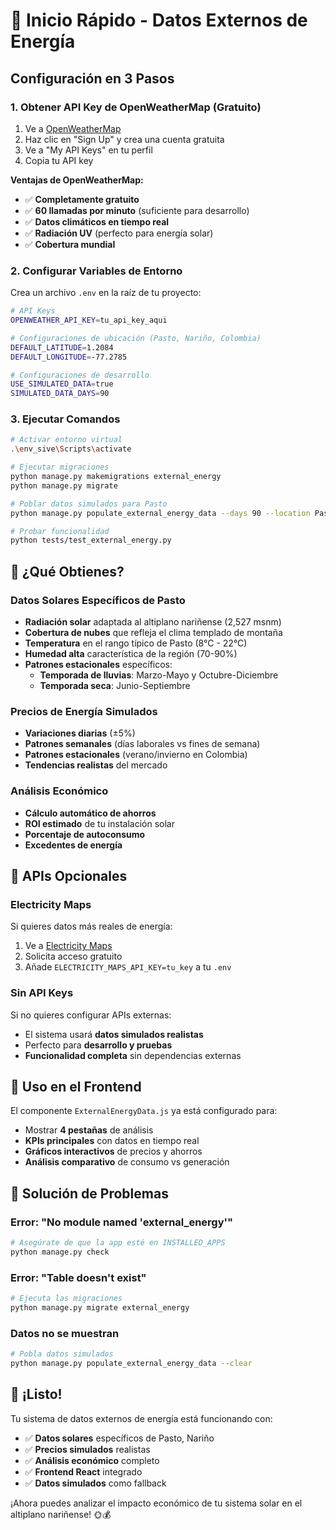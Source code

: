 # 🚀 Inicio Rápido - Datos Externos de Energía

## Configuración en 3 Pasos

### 1. Obtener API Key de OpenWeatherMap (Gratuito)

1. Ve a [OpenWeatherMap](https://openweathermap.org/api)
2. Haz clic en "Sign Up" y crea una cuenta gratuita
3. Ve a "My API Keys" en tu perfil
4. Copia tu API key

**Ventajas de OpenWeatherMap:**
- ✅ **Completamente gratuito**
- ✅ **60 llamadas por minuto** (suficiente para desarrollo)
- ✅ **Datos climáticos en tiempo real**
- ✅ **Radiación UV** (perfecto para energía solar)
- ✅ **Cobertura mundial**

### 2. Configurar Variables de Entorno

Crea un archivo `.env` en la raíz de tu proyecto:

```bash
# API Keys
OPENWEATHER_API_KEY=tu_api_key_aqui

# Configuraciones de ubicación (Pasto, Nariño, Colombia)
DEFAULT_LATITUDE=1.2084
DEFAULT_LONGITUDE=-77.2785

# Configuraciones de desarrollo
USE_SIMULATED_DATA=true
SIMULATED_DATA_DAYS=90
```

### 3. Ejecutar Comandos

```bash
# Activar entorno virtual
.\env_sive\Scripts\activate

# Ejecutar migraciones
python manage.py makemigrations external_energy
python manage.py migrate

# Poblar datos simulados para Pasto
python manage.py populate_external_energy_data --days 90 --location Pasto

# Probar funcionalidad
python tests/test_external_energy.py
```

## 🎯 ¿Qué Obtienes?

### Datos Solares Específicos de Pasto
- **Radiación solar** adaptada al altiplano nariñense (2,527 msnm)
- **Cobertura de nubes** que refleja el clima templado de montaña
- **Temperatura** en el rango típico de Pasto (8°C - 22°C)
- **Humedad alta** característica de la región (70-90%)
- **Patrones estacionales** específicos:
  - **Temporada de lluvias**: Marzo-Mayo y Octubre-Diciembre
  - **Temporada seca**: Junio-Septiembre

### Precios de Energía Simulados
- **Variaciones diarias** (±5%)
- **Patrones semanales** (días laborales vs fines de semana)
- **Patrones estacionales** (verano/invierno en Colombia)
- **Tendencias realistas** del mercado

### Análisis Económico
- **Cálculo automático de ahorros**
- **ROI estimado** de tu instalación solar
- **Porcentaje de autoconsumo**
- **Excedentes de energía**

## 🔧 APIs Opcionales

### Electricity Maps
Si quieres datos más reales de energía:
1. Ve a [Electricity Maps](https://www.electricitymaps.com/)
2. Solicita acceso gratuito
3. Añade `ELECTRICITY_MAPS_API_KEY=tu_key` a tu `.env`

### Sin API Keys
Si no quieres configurar APIs externas:
- El sistema usará **datos simulados realistas**
- Perfecto para **desarrollo y pruebas**
- **Funcionalidad completa** sin dependencias externas

## 📱 Uso en el Frontend

El componente `ExternalEnergyData.js` ya está configurado para:
- Mostrar **4 pestañas** de análisis
- **KPIs principales** con datos en tiempo real
- **Gráficos interactivos** de precios y ahorros
- **Análisis comparativo** de consumo vs generación

## 🚨 Solución de Problemas

### Error: "No module named 'external_energy'"
```bash
# Asegúrate de que la app esté en INSTALLED_APPS
python manage.py check
```

### Error: "Table doesn't exist"
```bash
# Ejecuta las migraciones
python manage.py migrate external_energy
```

### Datos no se muestran
```bash
# Pobla datos simulados
python manage.py populate_external_energy_data --clear
```

## 🎉 ¡Listo!

Tu sistema de datos externos de energía está funcionando con:
- ✅ **Datos solares** específicos de Pasto, Nariño
- ✅ **Precios simulados** realistas
- ✅ **Análisis económico** completo
- ✅ **Frontend React** integrado
- ✅ **Datos simulados** como fallback

¡Ahora puedes analizar el impacto económico de tu sistema solar en el altiplano nariñense! 🌞💰
